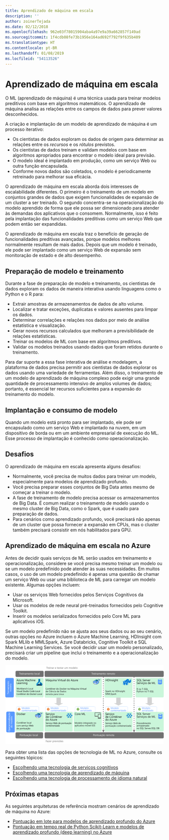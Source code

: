```yaml
---
title: Aprendizado de máquina em escala
description: ''
author: zoinerTejada
ms.date: 02/12/2018
ms.openlocfilehash: 962e03f78015904aba4a97e9a39a662857f149ad
ms.sourcegitcommit: 1f4cdb08fe73b1956e164ad692f792f9f635b409
ms.translationtype: HT
ms.contentlocale: pt-BR
ms.lasthandoff: 01/08/2019
ms.locfileid: "54113526"
---
```

# <a name="machine-learning-at-scale"></a>Aprendizado de máquina em escala

O ML (aprendizado de máquina) é uma técnica usada para treinar modelos preditivos com base em algoritmos matemáticos. O aprendizado de máquina analisa as relações entre os campos de dados para prever valores desconhecidos.

A criação e implantação de um modelo de aprendizado de máquina é um processo iterativo:

- Os cientistas de dados exploram os dados de origem para determinar as relações entre os *recursos* e os *rótulos* previstos.
- Os cientistas de dados treinam e validam modelos com base em algoritmos apropriados para encontrar o modelo ideal para previsão.
- O modelo ideal é implantado em produção, como um serviço Web ou outra função encapsulada.
- Conforme novos dados são coletados, o modelo é periodicamente retreinado para melhorar sua eficácia.

O aprendizado de máquina em escala aborda dois interesses de escalabilidade diferentes. O primeiro é o treinamento de um modelo em conjuntos grandes de dados que exigem funcionalidades de expansão de um cluster a ser treinado. O segundo concentra-se na operacionalização do modelo aprendido de forma que ele possa ser dimensionado para atender às demandas dos aplicativos que o consomem. Normalmente, isso é feito pela implantação das funcionalidades preditivas como um serviço Web que podem então ser expandidas.

O aprendizado de máquina em escala traz o benefício de geração de funcionalidades preditivas avançadas, porque modelos melhores normalmente resultam de mais dados. Depois que um modelo é treinado, ele pode ser implantado como um serviço Web de expansão sem monitoração de estado e de alto desempenho.

## <a name="model-preparation-and-training"></a>Preparação de modelo e treinamento

Durante a fase de preparação de modelo e treinamento, os cientistas de dados exploram os dados de maneira interativa usando linguagens como o Python e o R para:

- Extrair amostras de armazenamentos de dados de alto volume.
- Localizar e tratar exceções, duplicatas e valores ausentes para limpar os dados.
- Determinar correlações e relações nos dados por meio de análise estatística e visualização.
- Gerar novos recursos calculados que melhoram a previsibilidade de relações estatísticas.
- Treinar os modelos de ML com base em algoritmos preditivos.
- Validar os modelos treinados usando dados que foram retidos durante o treinamento.

Para dar suporte a essa fase interativa de análise e modelagem, a plataforma de dados precisa permitir aos cientistas de dados explorar os dados usando uma variedade de ferramentas. Além disso, o treinamento de um modelo de aprendizado de máquina complexo pode exigir uma grande quantidade de processamento intensivo de amplos volumes de dados; portanto, é essencial ter recursos suficientes para a expansão do treinamento do modelo.

## <a name="model-deployment-and-consumption"></a>Implantação e consumo de modelo

Quando um modelo está pronto para ser implantado, ele pode ser encapsulado como um serviço Web e implantado na nuvem, em um dispositivo de borda ou em um ambiente empresarial de execução do ML. Esse processo de implantação é conhecido como operacionalização.

## <a name="challenges"></a>Desafios

O aprendizado de máquina em escala apresenta alguns desafios:

- Normalmente, você precisa de muitos dados para treinar um modelo, especialmente para modelos de aprendizado profundo.
- Você precisa preparar esses conjuntos de Big Data antes mesmo de começar a treinar o modelo.
- A fase de treinamento de modelo precisa acessar os armazenamentos de Big Data. É comum realizar o treinamento de modelo usando o mesmo cluster de Big Data, como o Spark, que é usado para preparação de dados.
- Para cenários como aprendizado profundo, você precisará não apenas de um cluster que possa fornecer a expansão em CPUs, mas o cluster também precisará consistir em nós habilitados para GPU.

## <a name="machine-learning-at-scale-in-azure"></a>Aprendizado de máquina em escala no Azure

Antes de decidir quais serviços de ML serão usados em treinamento e operacionalização, considere se você precisa mesmo treinar um modelo ou se um modelo predefinido pode atender às suas necessidades. Em muitos casos, o uso de um modelo predefinido é apenas uma questão de chamar um serviço Web ou usar uma biblioteca de ML para carregar um modelo existente. Algumas opções incluem:

- Usar os serviços Web fornecidos pelos Serviços Cognitivos da Microsoft.
- Usar os modelos de rede neural pré-treinados fornecidos pelo Cognitive Toolkit.
- Inserir os modelos serializados fornecidos pelo Core ML para aplicativos iOS.

Se um modelo predefinido não se ajusta aos seus dados ou ao seu cenário, outras opções no Azure incluem o Azure Machine Learning, HDInsight com Spark MLlib e MMLSpark, Azure Databricks, Cognitive Toolkit e SQL Machine Learning Services. Se você decidir usar um modelo personalizado, precisará criar um pipeline que inclui o treinamento e a operacionalização do modelo.

![Opções de modelo no Azure](./images/machine-learning-model-training-and-deployment.png)

Para obter uma lista das opções de tecnologia de ML no Azure, consulte os seguintes tópicos:

- [Escolhendo uma tecnologia de serviços cognitivos](../technology-choices/cognitive-services.md)
- [Escolhendo uma tecnologia de aprendizado de máquina](../technology-choices/data-science-and-machine-learning.md)
- [Escolhendo uma tecnologia de processamento de idioma natural](../technology-choices/natural-language-processing.md)

## <a name="next-steps"></a>Próximas etapas

As seguintes arquiteturas de referência mostram cenários de aprendizado de máquina no Azure:

- [Pontuação em lote para modelos de aprendizado profundo do Azure](../../reference-architectures/ai/batch-scoring-deep-learning.md)
- [Pontuação em tempo real de Python Scikit-Learn e modelos de aprendizado profundo (deep learning) no Azure](../../reference-architectures/ai/realtime-scoring-python.md)